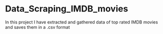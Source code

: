 # Data_Scraping_IMDB_movies

In this project I have extracted and gathered data of top rated IMDB movies and saves them in a .csv format
